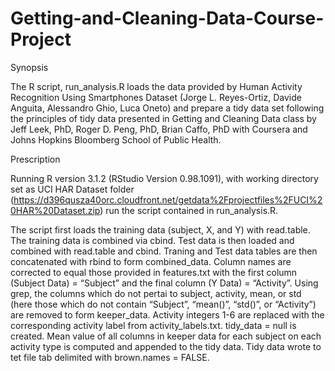 # Getting-and-Cleaning-Data-Course-Project

Synopsis

The R script, run_analysis.R loads the data provided by Human Activity Recognition Using Smartphones Dataset (Jorge L. Reyes-Ortiz, Davide Anguita, Alessandro Ghio, Luca Oneto) and  prepare a tidy data set following the principles of tidy data presented in Getting and Cleaning Data class by Jeff Leek, PhD, Roger D. Peng, PhD, Brian Caffo, PhD with Coursera and Johns Hopkins Bloomberg School of Public Health.

Prescription

Running R version 3.1.2 (RStudio Version 0.98.1091), with working directory set as UCI HAR Dataset folder (https://d396qusza40orc.cloudfront.net/getdata%2Fprojectfiles%2FUCI%20HAR%20Dataset.zip) run the script contained in run_analysis.R.

The script first loads the training data (subject, X, and Y) with read.table. The training data is combined via cbind. Test data is then loaded and combined with read.table and cbind. Traning and Test data tables are then concatenated with rbind to form combined_data. Column names are corrected to equal those provided in features.txt with the first column (Subject Data) = “Subject” and the final column (Y Data) = “Activity”. Using grep, the columns which do not pertai to subject, activity, mean, or std (here those which do not contain “Subject”, “mean()”, “std()”, or “Activity”) are removed to form keeper_data. Activity integers 1-6 are replaced with the corresponding activity label from activity_labels.txt. tidy_data = null is created. Mean value of all columns in keeper data for each subject on each activity type is computed and appended to the tidy data. Tidy data wrote to tet file tab delimited with brown.names = FALSE.
